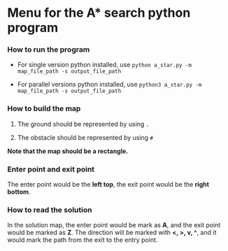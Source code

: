 # Menu for the A* search python program

### How to run the program

* For single version python installed, use ```python a_star.py -m map_file_path -s output_file_path```

* For parallel versions python installed, use ```python3 a_star.py -m map_file_path -s output_file_path```

### How to build the map

1. The ground should be represented by using ```.```

2. The obstacle should be represented by using ```#```

**Note that the map should be a rectangle.**

### Enter point and exit point

The enter point would be the **left top**, the exit point would be the **right bottom**.

### How to read the solution

In the solution map, the enter point would be mark as **A**, and the exit point would be marked as **Z**. The direction will be marked with **<, >, v, ^**, and it would mark the path from the exit to the entry point.
